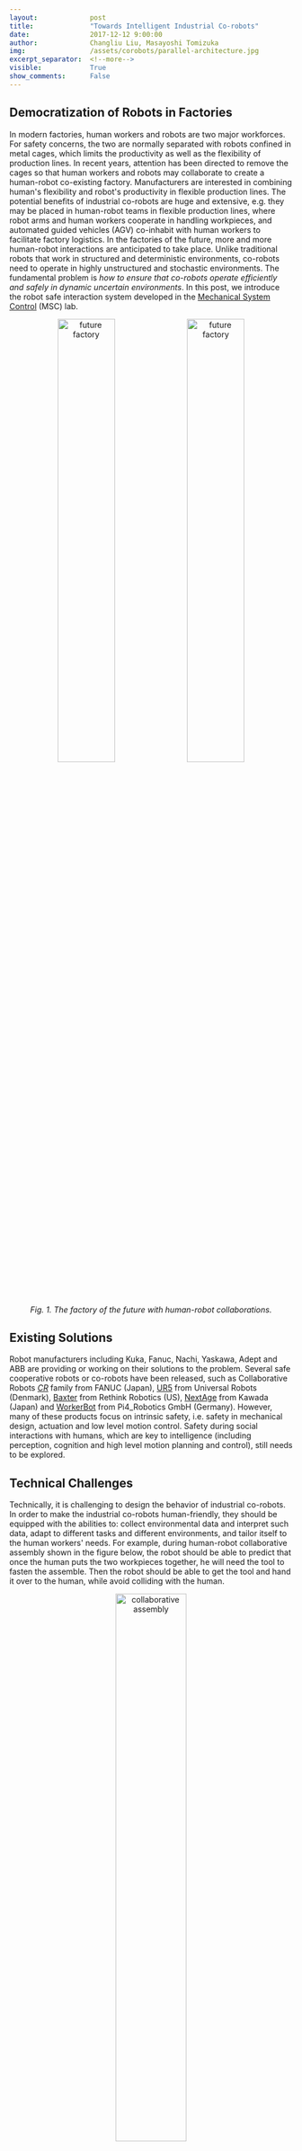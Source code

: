 ```yaml
---
layout:             post
title:              "Towards Intelligent Industrial Co-robots"
date:               2017-12-12 9:00:00
author:             Changliu Liu, Masayoshi Tomizuka
img:                /assets/corobots/parallel-architecture.jpg
excerpt_separator:  <!--more-->
visible:            True
show_comments:      False
---
```


## Democratization of Robots in Factories

In modern factories, human workers and robots are two major workforces.  For safety concerns, the two are normally separated with robots confined in metal cages, which limits the productivity as well as the flexibility of production lines. In recent years, attention has been directed to remove the cages so that human workers and robots may collaborate to create a human-robot co-existing factory. Manufacturers are interested in combining human's flexibility and robot's productivity in flexible production lines. The potential benefits of industrial co-robots are huge and extensive, e.g. they may be placed in human-robot teams in flexible production lines, where robot arms and human workers cooperate in handling workpieces, and automated guided vehicles (AGV) co-inhabit with human workers to facilitate factory logistics. In the factories of the future, more and more human-robot interactions are anticipated to take place. Unlike traditional robots that work in structured and deterministic environments, co-robots need to operate in highly unstructured and stochastic environments. The fundamental problem is *how to ensure that co-robots operate efficiently and safely in dynamic uncertain environments*. In this post, we introduce the robot safe interaction system developed in the [Mechanical System Control](msc.berkeley.edu) (MSC) lab.

<p style="text-align:center;">
<img width = "45%" src="http://msc.berkeley.edu/assets/images/research/bair/futurefactory.gif" title="future factory">
<img width = "45%" src="http://msc.berkeley.edu/assets/images/research/bair/T3.gif" title="future factory">
<br>
<i>
Fig. 1. The factory of the future with human-robot collaborations.
</i>
</p>

<!--more-->

## Existing Solutions

Robot manufacturers including Kuka, Fanuc, Nachi, Yaskawa, Adept and ABB  are providing or working on their solutions to the problem. Several safe cooperative robots or co-robots have been released, such as Collaborative Robots [*CR*](http://robot.fanucamerica.com/products/robots/collaborative-robot-fanuc-cr-35ia.aspx) family from FANUC (Japan), [UR5](http://www.universalrobots.com/GB/Products.aspx) from Universal Robots (Denmark), [Baxter](http://www.rethinkrobotics.com/products/baxter/) from Rethink Robotics (US), [NextAge](http://singularityhub.com/2011/12/09/a-drop-in-solution-for-replacing-humanlabor-kawadas-nextage-robot/) from Kawada (Japan) and [WorkerBot](http://spectrum.ieee.org/automaton/robotics/industrial-robots/pi4-workerbot-is-one-happy-factory-bot) from Pi4_Robotics GmbH (Germany). However, many of these products focus on intrinsic safety, i.e. safety in mechanical design, actuation and low level motion control. Safety during social interactions with humans, which are key to intelligence (including perception, cognition and high level motion planning and control), still needs to be explored.


## Technical Challenges

Technically, it is challenging to design the behavior of industrial co-robots. In order to make the industrial co-robots human-friendly, they should be equipped with the abilities to: collect environmental data and interpret such data, adapt to different tasks and different environments, and tailor itself to the human workers' needs. For example, during human-robot collaborative assembly shown in the figure below, the robot should be able to predict that once the human puts the two workpieces together, he will need the tool to fasten the assemble. Then the robot should be able to get the tool and hand it over to the human, while avoid colliding with the human.

<p style="text-align:center;">
<img width = "50%" src="http://msc.berkeley.edu/assets/images/research/bair/int-all.png" title="collaborative assembly">
<br>
<i>
Fig. 2. Human-robot collaborative assembly.
</i>
</p>


To achieve such behavior, the challenges lie in (1) the complication of human behaviors, and (2) the difficulty in assurance of real time safety without sacrificing efficiency. The stochastic nature of human motions brings huge uncertainty to the system, making it hard to ensure safety and efficiency.


## The Robot Safe Interaction System and Real-time Non-convex Optimization

The robot safe interaction system (RSIS) has been developed in the [Mechanical System Control lab](msc.berkeley.edu), which establishes a methodology to design the robot behavior to achieve safety and efficiency in peer-to-peer human-robot interactions.

As robots need to interact with humans, who have long acquired interactive behaviors, it is natural to let robot mimic human behavior. Human’s interactive behavior can result from either deliberate thoughts or conditioned reflex. For example, if there is a rear-end collision in the front, the driver of a following car may instinctively hit the brake. However, after a second thought, that driver may speed up to cut into the other lane to avoid chain rear-end. The first is a short-term reactive behavior for safety, while the second needs calculation on current conditions, e.g. whether there is enough space to achieve a full stop, whether there is enough gap for a lane change, and whether it is safer to change lane or do a full stop.

A parallel planning and control architecture has been introduced mimicking these kind of behavior, which included both long term and short term motion planners. The long term planner (efficiency controller) emphasizes efficiency and solves a long-term optimal control problem in receding horizons with low sampling rate. The short term planner (safety controller) addresses real time safety by solving a short-term optimal control problem with high sampling rate based on the trajectories planned by the efficiency controller. This parallel architecture also addresses the uncertainties, where the long term planner plans according to the most-likely behavior of others, and the short term planner considers almost all possible movements of others in the short term to ensure safety.

<p style="text-align:center;">
<img width = "50%" src="{{site.url}}{{site.baseurl}}/assets/corobots/parallel-architecture.jpg" title="parallel-architecture">
<br>
<i>
Fig. 3. The parallel planning and control architecture in the robot safe interaction system.
</i>
</p>

However, the robot motion planning problems in clustered environment are highly nonlinear and non-convex, hence hard to solve in real time. To ensure timely responses to the change of the environment, fast algorithms are developed for real-time computation, e.g. the convex feasible set algorithm (CFS) for the long term optimization, and the safe set algorithm (SSA) for the short term optimization. These algorithms achieve faster computation by convexification of the original non-convex problem, which is assumed to have convex objective functions, but non-convex constraints. The convex feasible set algorithm (CFS) iteratively solves a sequence of sub-problems constrained in convex subsets of the feasible domain. The sequence of solutions will converge to a local optima. It converges in fewer iterations and run faster than generic non-convex optimization solvers such as sequential quadratic programming (SQP) and interior point method (ITP). On the other hand, the safe set algorithm (SSA) transforms the non convex state space constraints to convex control space constraints using the idea of invariant set.

<p style="text-align:center;">
<img width="25%" src="{{site.url}}{{site.baseurl}}/assets/corobots/CFS2.gif" title="CFS">
<br>
<i>
Fig. 4. Illustration of convexification in the CFS algorithm.
</i>
</p>

With the parallel planner and the optimization algorithms, the robot can interact with the environment safely and finish the tasks efficiently.

<p style="text-align:center;">
<img width = "50%" src="http://msc.berkeley.edu/assets/images/research/bair/rsis.gif" title="experiment">
<br>
<i>
Fig. 5. Real time motion planning and control.
</i>
</p>

## Towards General Intelligence: the Safe and Efficient Robot Collaboration System (SERoCS)

We now work on an advanced version of RSIS in the Mechanical System Control lab, [the safe and efficient robot collaboration system (SERoCS)](http://msc.berkeley.edu/research/serocs.html), which is supported by National Science Foundation (NSF) [Award #1734109](https://www.nsf.gov/awardsearch/showAward?AWD_ID=1734109&HistoricalAwards=false). In addition to safe motion planning and control algorithms for safe human-robot interactions (HRI), SERoCS also consists of robust cognition algorithms for environment monitoring, optimal task planning algorithms for safe human-robot collaboration.  The SERoCS will significantly expand the skill sets of the co-robots and prevent or minimize occurrences of human-robot collision and robot-robot collision during operation, hence enables harmonic human-robot collaboration in the future.

<p style="text-align:center;">
<img width = "60%" src="http://msc.berkeley.edu/assets/images/research/nri/SERoCS.png" title="Architecture">
<br>
<i>
Fig. 6. SERoCS Architecture.
</i>
</p>

## References

| C. Liu, and M. Tomizuka, "[Algorithmic safety measures for intelligent industrial co-robots](http://ieeexplore.ieee.org/abstract/document/7487476/)," in *IEEE International Conference on Robotics and Automation (ICRA)*, 2016. |
| C. Liu, and M. Tomizuka, "[Designing the robot behavior for safe human robot interactions](https://www.springerprofessional.de/en/designing-the-robot-behavior-for-safe-human-robot-interactions/12035766)", in *Trends in Control and Decision-Making for Human-Robot Collaboration Systems (Y. Wang and F. Zhang (Eds.))*. Springer, 2017. |
| C. Liu, and M. Tomizuka, "[Real time trajectory optimization for nonlinear robotic systems: Relaxation and convexification](https://authors.elsevier.com/a/1VlV7c8EXUexT)", in *Systems & Control Letters*, vol. 108, pp. 56-63, Oct. 2017. |
| C. Liu, C. Lin, and M. Tomizuka, "The convex feasible set algorithm for real time optimization in motion planning",  [arXiv:1709.00627](https://arxiv.org/abs/1709.00627). |
